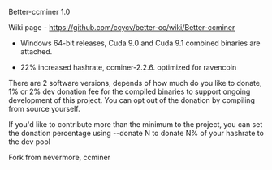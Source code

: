 Better-ccminer 1.0 

Wiki page - https://github.com/ccycv/better-cc/wiki/Better-ccminer

- Windows 64-bit releases, Cuda 9.0 and Cuda 9.1 combined binaries are attached.

- 22% increased hashrate, ccminer-2.2.6. optimized for ravencoin

There are 2 software versions, depends of how much do you like to donate, 1% or 2% dev donation fee for the compiled binaries to support ongoing development of this project. You can opt out of the donation by compiling from source yourself.

If you'd like to contribute more than the minimum to the project, you can set the donation percentage using --donate N to donate N% of your hashrate to the dev pool

Fork from nevermore, ccminer

